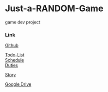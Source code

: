 # Just-a-RANDOM-Game
game dev project

<h3>Link</h3>

[Github](https://github.com/GtfMinecraft/Just-a-RANDOM-Game)

[Todo-List](https://docs.google.com/document/d/1oDFVAbXsU4-udteJj2iyICHenqA6hc_DGsovOCctYZE/edit?usp=sharing)  
[Schedule](https://docs.google.com/document/d/1g32YC58d5cUzQGRr-CICB73JjRi5tnipBRBvgDTr7zg/edit?usp=sharing)  
[Duties](https://docs.google.com/document/d/1pSt7acFpADaEi40_wudDs9zzCZqNBB_tZAea4qARM44/edit?usp=sharing)  

[Story](https://docs.google.com/document/d/17q3B3J7-ifGZnYDPa9oxWDpIhMJfPJ_qVVtLJZiSa0c/edit?usp=sharing)

[Google Drive](https://drive.google.com/drive/folders/1wUxiWOuVGxcR1Dyet2pAv528f52lO0sf?usp=sharing)
